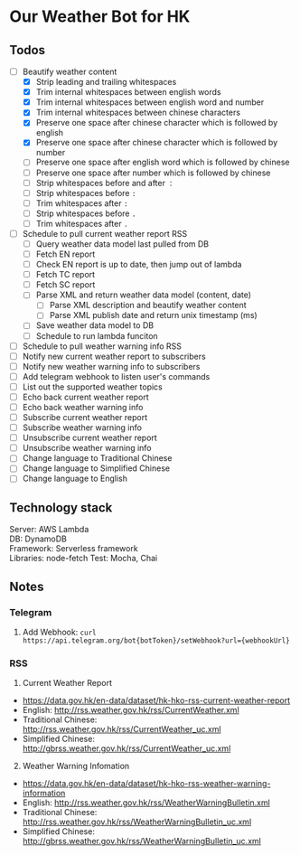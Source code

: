 # Our Weather Bot for HK

## Todos

- [ ] Beautify weather content
  - [x] Strip leading and trailing whitespaces
  - [x] Trim internal whitespaces between english words
  - [x] Trim internal whitespaces between english word and number
  - [x] Trim internal whitespaces between chinese characters
  - [x] Preserve one space after chinese character which is followed by english
  - [x] Preserve one space after chinese character which is followed by number
  - [ ] Preserve one space after english word which is followed by chinese
  - [ ] Preserve one space after number which is followed by chinese
  - [ ] Strip whitespaces before and after `：`
  - [ ] Strip whitespaces before `:`
  - [ ] Trim whitespaces after `:`
  - [ ] Strip whitespaces before `.`
  - [ ] Trim whitespaces after `.`
- [ ] Schedule to pull current weather report RSS
  - [ ] Query weather data model last pulled from DB
  - [ ] Fetch EN report
  - [ ] Check EN report is up to date, then jump out of lambda
  - [ ] Fetch TC report
  - [ ] Fetch SC report
  - [ ] Parse XML and return weather data model (content, date)
    - [ ] Parse XML description and beautify weather content
    - [ ] Parse XML publish date and return unix timestamp (ms)
  - [ ] Save weather data model to DB
  - [ ] Schedule to run lambda funciton
- [ ] Schedule to pull weather warning info RSS
- [ ] Notify new current weather report to subscribers
- [ ] Notify new weather warning info to subscribers
- [ ] Add telegram webhook to listen user's commands
- [ ] List out the supported weather topics
- [ ] Echo back current weather report
- [ ] Echo back weather warning info
- [ ] Subscribe current weather report
- [ ] Subscribe weather warning info
- [ ] Unsubscribe current weather report
- [ ] Unsubscribe weather warning info
- [ ] Change language to Traditional Chinese
- [ ] Change language to Simplified Chinese
- [ ] Change language to English

## Technology stack

Server: AWS Lambda  
DB: DynamoDB  
Framework: Serverless framework  
Libraries: node-fetch
Test: Mocha, Chai

## Notes

### Telegram

1. Add Webhook:
  `curl https://api.telegram.org/bot{botToken}/setWebhook?url={webhookUrl}`

### RSS

1. Current Weather Report
  - https://data.gov.hk/en-data/dataset/hk-hko-rss-current-weather-report
  - English: http://rss.weather.gov.hk/rss/CurrentWeather.xml
  - Traditional Chinese: http://rss.weather.gov.hk/rss/CurrentWeather_uc.xml
  - Simplified Chinese: http://gbrss.weather.gov.hk/rss/CurrentWeather_uc.xml
2. Weather Warning Infomation
  - https://data.gov.hk/en-data/dataset/hk-hko-rss-weather-warning-information
  - English: http://rss.weather.gov.hk/rss/WeatherWarningBulletin.xml
  - Traditional Chinese: http://rss.weather.gov.hk/rss/WeatherWarningBulletin_uc.xml
  - Simplified Chinese: http://gbrss.weather.gov.hk/rss/WeatherWarningBulletin_uc.xml
